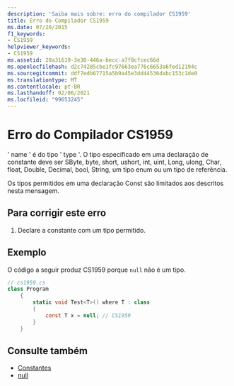 ```yaml
---
description: 'Saiba mais sobre: erro do compilador CS1959'
title: Erro do Compilador CS1959
ms.date: 07/20/2015
f1_keywords:
- CS1959
helpviewer_keywords:
- CS1959
ms.assetid: 20a31619-3e30-446a-becc-a7f8cfcec66d
ms.openlocfilehash: d2c74285cbe1fc97663ea776c6653a6fed12194c
ms.sourcegitcommit: ddf7edb67715a5b9a45e3dd44536dabc153c1de0
ms.translationtype: MT
ms.contentlocale: pt-BR
ms.lasthandoff: 02/06/2021
ms.locfileid: "99653245"
---
```

# <a name="compiler-error-cs1959"></a>Erro do Compilador CS1959

' name ' é do tipo ' type '. O tipo especificado em uma declaração de constante deve ser SByte, byte, short, ushort, int, uint, Long, ulong, Char, float, Double, Decimal, bool, String, um tipo enum ou um tipo de referência.  
  
 Os tipos permitidos em uma declaração Const são limitados aos descritos nesta mensagem.  
  
## <a name="to-correct-this-error"></a>Para corrigir este erro  
  
1. Declare a constante com um tipo permitido.  
  
## <a name="example"></a>Exemplo  

 O código a seguir produz CS1959 porque `null` não é um tipo.  
  
```csharp  
// cs1959.cs  
class Program  
    {  
        static void Test<T>() where T : class  
        {  
            const T x = null; // CS1959  
        }  
    }  
```  
  
## <a name="see-also"></a>Consulte também

- [Constantes](../programming-guide/classes-and-structs/constants.md)
- [null](../language-reference/keywords/null.md)

